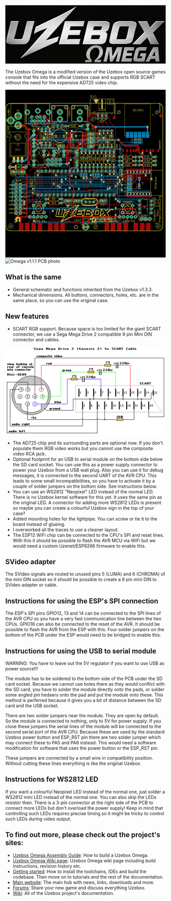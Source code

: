 <img src="omega-logo.png" alt="Uzebox Omega logo" />

The Uzebox Omega is a modified version of the Uzebox open source games console that fits into the official Uzebox case and supports RGB SCART without the need for the expensive AD725 video chip.

<img src="Uzebox-Omega-v1.1.1-PCB.png" alt="Uzebox Omega PCB" />

<img src="schematics/Uzebox-Omega/V1.1.1/assets/guide/image82.png" alt="Omega v1.1.1 PCB photo" />

## What is the same
* General schematic and functions inherited from the Uzebox v1.3.3.
* Mechanical dimensions. All buttons, connectors, holes, etc. are in the same place, so you can use the original case.

## New features
* SCART RGB support. Because space is too limited for the giant SCART connector, we use a Sega Mega Drive 2 compatible 9 pin Mini DIN connector and cables.

<img src="mega2.png" alt="Mini Din 9 pinout" />

* The AD725 chip and its surrounding parts are optional now. If you don't populate them RGB video works but you cannot use the composite video RCA jack.
* Optional footprint for an USB to serial module on the bottom side below the SD card socket. You can use this as a power supply connector to power your Uzebox from a USB wall plug. Also you can use it for debug messages, it is connected to the second UART of the AVR CPU. This leads to some small incompatibilities, so you have to activate it by a couple of solder jumpers on the bottom side. See instructions below.
* You can use an WS2812 "Neopixel" LED instead of the normal LED. There is no Uzebox kernel software for this yet. It uses the same pin as the original LED. A connector for adding more WS2812 LEDs is present so maybe you can create a colourful Uzebox sign in the top of your case?
* Added mounting holes for the lightpipe. You can screw or tie it to the board instead of glueing.
* I overworked all the traces to use a cleaner layout.
* The ESP12 WiFi chip can be connected to the CPU's SPI and reset lines. With this it should be possible to flash the AVR MCU via WiFi but we would need a custom Uzenet/ESP8266 firmware to enable this.

## SVideo adapter
The SVideo signals are routed to unused pins 5 (LUMA) and 6 (CHROMA) of the mini DIN socket so it should be possible to create a 9 pin mini DIN to SVideo adapter or cable.
 
## Instructions for using the ESP's SPI connection
The ESP's SPI pins GPIO12, 13 and 14 can be connected to the SPI lines of the AVR CPU so you have a very fast communication line between the two CPUs. GPIO16 can also be connected to the reset of the AVR. It should be possible to flash the AVR from the ESP with this. Four solder jumpers on the bottom of the PCB under the ESP would need to be bridged to enable this.

## Instructions for using the USB to serial module
WARNING: You have to leave out the 5V regulator if you want to use USB as power source!!!

The module has to be soldered to the bottom side of the PCB under the SD card socket. Because we cannot use holes there as they would conflict with the SD card, you have to solder the module directly onto the pads, or solder some angled pin hedaers onto the pad and put the module onto these. This method is perferred because it gives you a bit of distance between the SD card and the USB socket.

There are two solder jumpers near the module. They are open by default. So the module is connected to nothing, only to 5V for power supply.
If you close these jumpers the serial lines of the module will be connected to the second serial port of the AVR CPU. Because these are used by the standard Uzebox power button and ESP_RST pin there are two solder jumper which may connect these to PA5 and PA6 instead. This would need a software modification for software that uses the power button or the ESP_RST pin.

These jumpers are connected by a small wire in compatibility position. Without cutting these lines everything is like the original Uzebox.

## Instructions for WS2812 LED
If you want a colourful Neopixel LED instead of the normal one, just solder a WS2812 mini LED instead of the normal one. You can also skip the LEDs resistor then. There is a 3-pin connector at the right side of the PCB to connect more LEDs but don't overload the power supply!
Keep in mind that controlling such LEDs requires precise timing so it might be tricky to control such LEDs during video output.

## To find out more, please check out the project's sites:
* [Uzebox Omega Assembly Guide](https://github.com/danboid/uzebox-omega/blob/main/schematics/Uzebox-Omega/V1.1.1/Uzebox-Omega-V1.1.1-assembly-guide.md): How to build a Uzebox Omega.
* [Uzebox Omega Wiki page](https://uzebox.org/wiki/Omega): Uzebox Omega wiki page including build instructions, revision history etc.
* [Getting started](https://uzebox.org/wiki/Getting_Started_on_the_Uzebox): How to install the toolchains, IDEs and build the codebase. Then move on to tutorials and the rest of the documentation.  
* [Main website](https://uzebox.org): The main hub with news, links, downloads and more.
* [Forums](https://uzebox.org/forums): Share your new game and discuss everything Uzebox.
* [Wiki](https://uzebox.org/wiki): All of the Uzebox project's documentation.
